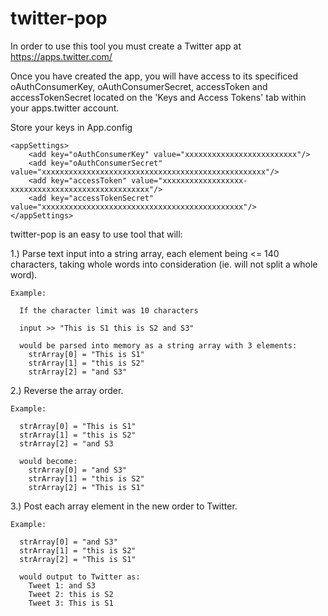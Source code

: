 # twitter-pop

In order to use this tool you must create a Twitter app at https://apps.twitter.com/ 

Once you have created the app, you will have access to its specificed oAuthConsumerKey, oAuthConsumerSecret, accessToken and accessTokenSecret located on the 'Keys and Access Tokens' tab within your apps.twitter account.

Store your keys in App.config
    
    <appSettings>
        <add key="oAuthConsumerKey" value="xxxxxxxxxxxxxxxxxxxxxxxxx"/>
        <add key="oAuthConsumerSecret" value="xxxxxxxxxxxxxxxxxxxxxxxxxxxxxxxxxxxxxxxxxxxxxxxxxx"/>
        <add key="accessToken" value="xxxxxxxxxxxxxxxxxx-xxxxxxxxxxxxxxxxxxxxxxxxxxxxxxx"/>
        <add key="accessTokenSecret" value="xxxxxxxxxxxxxxxxxxxxxxxxxxxxxxxxxxxxxxxxxxxxx"/>
    </appSettings>

twitter-pop is an easy to use tool that will:  

1.) Parse text input into a string array, each element being <= 140 characters, taking whole words into consideration (ie. will not split a whole word).

    Example: 
    
      If the character limit was 10 characters
      
      input >> "This is S1 this is S2 and S3"
      
      would be parsed into memory as a string array with 3 elements: 
        strArray[0] = "This is S1"
        strArray[1] = "this is S2"
        strArray[2] = "and S3"

2.) Reverse the array order.

    Example: 
    
      strArray[0] = "This is S1"
      strArray[1] = "this is S2"
      strArray[2] = "and S3
      
      would become: 
        strArray[0] = "and S3"
        strArray[1] = "this is S2"
        strArray[2] = "This is S1"
    
3.) Post each array element in the new order to Twitter. 

    Example: 
      
      strArray[0] = "and S3"
      strArray[1] = "this is S2"
      strArray[2] = "This is S1"
      
      would output to Twitter as: 
        Tweet 1: and S3
        Tweet 2: this is S2
        Tweet 3: This is S1
        
